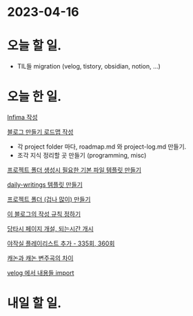 # 2023-04-16

# 오늘 할 일.

* TIL들 migration (velog, tistory, obsidian, notion, ...)

# 오늘 한 일.

[Infima 작성](../../programming/infima)

[블로그 만들기 로드맵 작성](../../projects/coding/blog/roadmap)
* 각 project folder 마다, roadmap.md 와 project-log.md 만들기. 
* 조각 지식 정리할 곳 만들기 (programming, misc)

[프로젝트 폴더 생성시 필요한 기본 파일 템플릿 만들기](../../projects/routine/daily-writings/templates)

[daily-writings 템플릿 만들기](../template)

[프로젝트 폴더 (겁나 많이) 만들기](../../projects)

[이 블로그의 작성 규칙 정하기](../../projects/routine/daily-writings/roadmap)

[당타시 페이지 개설, 되는시간 개시](../../projects/hobbies/dangtasi/2023-04-16)

[야작실 플레이리스트 추가 - 335회, 360회](../../misc/yajaksil)

[캐논과 캐논 변주곡의 차이](../../misc/canon-and-canon)

[velog 에서 내용들 import](../../projects/coding/blog/2023-04-16)


# 내일 할 일.

